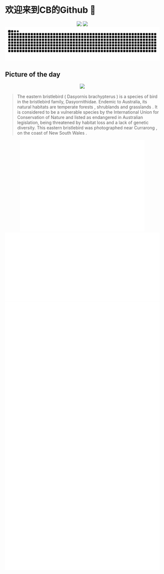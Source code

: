 
# 欢迎来到CB的Github 👋

<div align="center">
  <img height="137px" src="https://github-readme-stats.vercel.app/api?username=SuperCB&show_icons=true&theme=radical" />
  <img height="137px" src="https://github-readme-stats.vercel.app/api/top-langs/?username=SuperCB&hide_title=true&hide_border=true&layout=compact&langs_count=6&text_color=000&icon_color=fff" />
</div>


<div align="center">
    <img src="./contribution-snake/github-contribution-grid-snake.svg" />
</div>



## Picture of the day
<div align="center">
  <img width=400px src="https://upload.wikimedia.org/wikipedia/commons/thumb/9/95/Eastern_Bristlebird_-_Penrith.jpg/675px-Eastern_Bristlebird_-_Penrith.jpg" />
</div>

>The  eastern bristlebird  ( Dasyornis brachypterus ) is a species of bird in the  bristlebird  family, Dasyornithidae.  Endemic  to Australia, its natural  habitats  are  temperate forests ,  shrublands and grasslands . It is considered to be a  vulnerable species  by the  International Union for Conservation of Nature  and listed as  endangered  in Australian legislation, being threatened by  habitat loss  and a lack of genetic diversity. This eastern bristlebird was photographed near  Currarong , on the coast of  New South Wales .



<div align="center">
  <img height="300px" src="base_metrics.svg" />
  <img  src="metrics.plugin.calendar.full.svg" />
</div>


<div align="center">
  <img  src="plugin_metrics.svg" /> 
</div>
